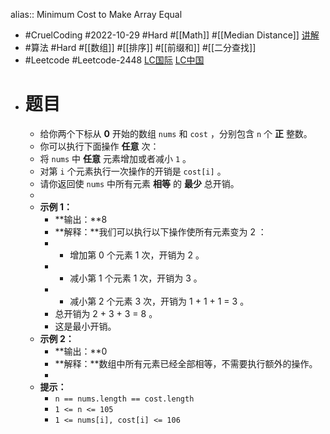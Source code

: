 alias:: Minimum Cost to Make Array Equal

- #CruelCoding #2022-10-29 #Hard #[[Math]] #[[Median Distance]] [讲解](https://youtu.be/R5Ggp7fGNVA)
- #算法 #Hard #[[数组]] #[[排序]] #[[前缀和]] #[[二分查找]]
- #Leetcode #Leetcode-2448 [LC国际](https://leetcode.com/problems/minimum-cost-to-make-array-equal/) [LC中国](https://leetcode.cn/problems/minimum-cost-to-make-array-equal/)
- # 题目
	- 给你两个下标从 **0** 开始的数组 `nums` 和 `cost` ，分别包含 `n` 个 **正** 整数。
	- 你可以执行下面操作 **任意** 次：
	- 将 `nums` 中 **任意** 元素增加或者减小 `1` 。
	- 对第 `i` 个元素执行一次操作的开销是 `cost[i]` 。
	- 请你返回使 `nums` 中所有元素 **相等** 的 **最少** 总开销。
	-
	- **示例 1：**
		- **输出：**8
		- **解释：**我们可以执行以下操作使所有元素变为 2 ：
		- - 增加第 0 个元素 1 次，开销为 2 。
		- - 减小第 1 个元素 1 次，开销为 3 。
		- - 减小第 2 个元素 3 次，开销为 1 + 1 + 1 = 3 。
		- 总开销为 2 + 3 + 3 = 8 。
		- 这是最小开销。
	- **示例 2：**
		- **输出：**0
		- **解释：**数组中所有元素已经全部相等，不需要执行额外的操作。
		-
	- **提示：**
		- `n == nums.length == cost.length`
		- `1 <= n <= 105`
		- `1 <= nums[i], cost[i] <= 106`